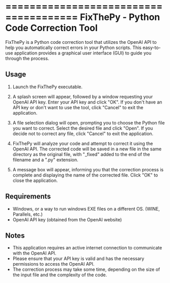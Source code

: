 ======================================
FixThePy - Python Code Correction Tool
======================================

FixThePy is a Python code correction tool that utilizes the OpenAI API to help you automatically correct errors in your Python scripts. This easy-to-use application provides a graphical user interface (GUI) to guide you through the process.

Usage
-----

1. Launch the FixThePy executable.

2. A splash screen will appear, followed by a window requesting your OpenAI API key. Enter your API key and click "OK". If you don't have an API key or don't want to use the tool, click "Cancel" to exit the application.

3. A file selection dialog will open, prompting you to choose the Python file you want to correct. Select the desired file and click "Open". If you decide not to correct any file, click "Cancel" to exit the application.

4. FixThePy will analyze your code and attempt to correct it using the OpenAI API. The corrected code will be saved in a new file in the same directory as the original file, with "_fixed" added to the end of the filename and a ".py" extension.

5. A message box will appear, informing you that the correction process is complete and displaying the name of the corrected file. Click "OK" to close the application.

Requirements
------------

- Windows, or a way to run windows EXE files on a different OS. (WINE, Parallels, etc.)
- OpenAI API key (obtained from the OpenAI website)

Notes
-----

- This application requires an active internet connection to communicate with the OpenAI API.
- Please ensure that your API key is valid and has the necessary permissions to access the OpenAI API.
- The correction process may take some time, depending on the size of the input file and the complexity of the code.
